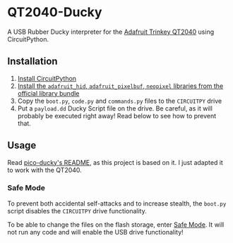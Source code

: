 # QT2040-Ducky

A USB Rubber Ducky interpreter for the [Adafruit Trinkey QT2040](https://www.adafruit.com/product/5056) using CircuitPython.

## Installation

1. [Install CircuitPython](https://learn.adafruit.com/adafruit-trinkey-qt2040/circuitpython)
2. [Install the `adafruit_hid`, `adafruit_pixelbuf`, `neopixel` libraries from the official library bundle](https://learn.adafruit.com/adafruit-trinkey-qt2040/circuitpython-libraries#downloading-the-adafruit-circuitpython-library-bundle-2977982)
3. Copy the `boot.py`, `code.py` and `commands.py` files to the `CIRCUITPY` drive
4. Put a `payload.dd` Ducky Script file on the drive. Be careful, as it will probably be executed right away! Read below to see how to prevent that.

## Usage

Read [pico-ducky's README](https://github.com/dbisu/pico-ducky#readme), as this project is based on it.
I just adapted it to work with the QT2040.

### Safe Mode

To prevent both accidental self-attacks and to increase stealth, the `boot.py` script disables the `CIRCUITPY` drive functionality.

To be able to change the files on the flash storage, enter [Safe Mode](https://learn.adafruit.com/adafruit-trinkey-qt2040/circuitpython#safe-mode-3097754).
It will not run any code and will enable the USB drive functionality!
